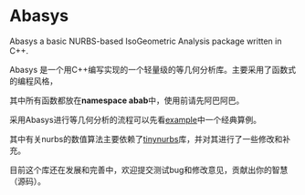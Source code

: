 # Abasys

Abasys a basic NURBS-based IsoGeometric Analysis package written in C++.


Abasys 是一个用C++编写实现的一个轻量级的等几何分析库。主要采用了函数式的编程风格，

其中所有函数都放在**namespace abab**中，使用前请先阿巴阿巴。

采用Abasys进行等几何分析的流程可以先看[example](./example/ExactSolution/SPSheetCircHoleExactStress.h)中一个经典算例。

其中有关nurbs的数值算法主要依赖了[tinynurbs](https://github.com/pradeep-pyro/tinynurbs)库，并对其进行了一些修改和补充。

目前这个库还在发展和完善中，欢迎提交测试bug和修改意见，贡献出你的智慧（源码）。